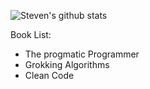 ![Steven's github stats](https://github-readme-stats.vercel.app/api?username=stevendixondev)

Book List:
- The progmatic Programmer
- Grokking Algorithms
- Clean Code
<!--
**StevenDixonDev/StevenDixonDev** is a ✨ _special_ ✨ repository because its `README.md` (this file) appears on your GitHub profile.

Here are some ideas to get you started:

- 🔭 I’m currently working on ...-
 🌱 I’m currently learning ...
- 👯 I’m looking to collaborate on ...
- 🤔 I’m looking for help with ...
- 💬 Ask me about ...
- 📫 How to reach me: ...
- 😄 Pronouns: ...
- ⚡ Fun fact: ...
-->

